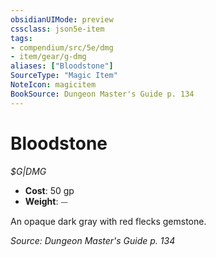 ```yaml
---
obsidianUIMode: preview
cssclass: json5e-item
tags:
- compendium/src/5e/dmg
- item/gear/g-dmg
aliases: ["Bloodstone"]
SourceType: "Magic Item"
NoteIcon: magicitem
BookSource: Dungeon Master's Guide p. 134
---
```

# Bloodstone
*$G|DMG*  

- **Cost**: 50 gp
- **Weight**: ⏤

An opaque dark gray with red flecks gemstone.

*Source: Dungeon Master's Guide p. 134*